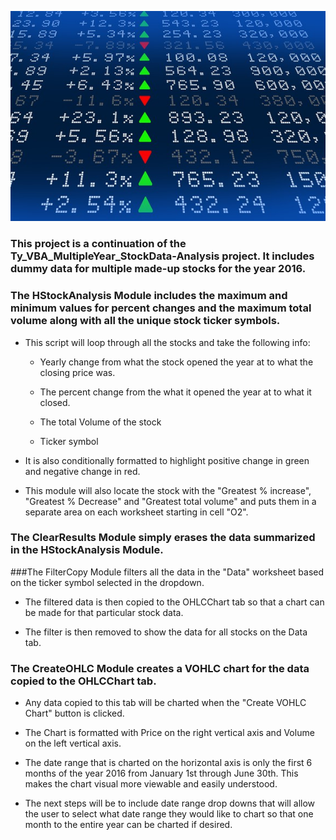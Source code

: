 

![stock Market](Images/stockmarket.jpg) 
### This project is a continuation of the Ty_VBA_MultipleYear_StockData-Analysis project. It includes dummy data for multiple made-up stocks for the year 2016. 

### The HStockAnalysis Module includes the maximum and minimum values for percent changes and the maximum total volume along with all the unique stock ticker symbols. 

* This script will loop through all the stocks and take the following info:

  * Yearly change from what the stock opened the year at to what the closing price was.

  * The percent change from the what it opened the year at to what it closed.

  * The total Volume of the stock

  * Ticker symbol

* It is also conditionally formatted to highlight positive change in green and negative change in red.

* This module will also  locate the stock with the "Greatest % increase", "Greatest % Decrease" and "Greatest total volume" and puts them in a separate area on each worksheet starting in cell "O2".

### The ClearResults Module simply erases the data summarized in the HStockAnalysis Module.

###The FilterCopy Module filters all the data in the "Data" worksheet based on the ticker symbol selected in the dropdown. 

* The filtered data is then copied to the OHLCChart tab so that a chart can be made for that particular stock data.

* The filter is then removed to show the data for all stocks on the Data tab. 

### The CreateOHLC Module creates a VOHLC chart for the data copied to the OHLCChart tab. 

* Any data copied to this tab will be charted when the "Create VOHLC Chart" button is clicked.

* The Chart is formatted with Price on the right vertical axis and Volume on the left vertical axis. 

* The date range that is charted on the horizontal axis is only the first 6 months of the year 2016 from January 1st through June 30th. This makes the chart visual more viewable and easily understood. 

* The next steps will be to include date range drop downs that will allow the user to select what date range they would like to chart so that one month to the entire year can be charted if desired. 









